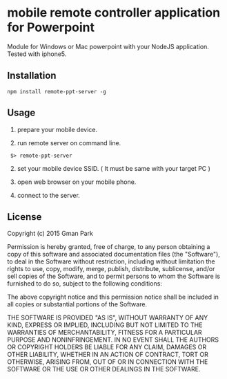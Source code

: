 mobile remote controller application for Powerpoint
=======

Module for Windows or Mac powerpoint with your NodeJS application. Tested with iphone5.
 
Installation
-----
```
npm install remote-ppt-server -g
```

Usage
-----
1. prepare your mobile device.

2. run remote server on command line.
```
 $> remote-ppt-server
```

2. set your mobile device SSID. ( It must be same with your target PC )

3. open web browser on your mobile phone.

4. connect to the server.

License
-----
Copyright (c) 2015 Gman Park

Permission is hereby granted, free of charge, to any person obtaining a copy of this software and associated documentation files (the "Software"), to deal in the Software without restriction, including without limitation the rights to use, copy, modify, merge, publish, distribute, sublicense, and/or sell copies of the Software, and to permit persons to whom the Software is furnished to do so, subject to the following conditions:

The above copyright notice and this permission notice shall be included in all copies or substantial portions of the Software.

THE SOFTWARE IS PROVIDED "AS IS", WITHOUT WARRANTY OF ANY KIND, EXPRESS OR IMPLIED, INCLUDING BUT NOT LIMITED TO THE WARRANTIES OF MERCHANTABILITY, FITNESS FOR A PARTICULAR PURPOSE AND NONINFRINGEMENT. IN NO EVENT SHALL THE AUTHORS OR COPYRIGHT HOLDERS BE LIABLE FOR ANY CLAIM, DAMAGES OR OTHER LIABILITY, WHETHER IN AN ACTION OF CONTRACT, TORT OR OTHERWISE, ARISING FROM, OUT OF OR IN CONNECTION WITH THE SOFTWARE OR THE USE OR OTHER DEALINGS IN THE SOFTWARE.

